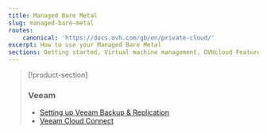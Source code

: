 ```yaml
---
title: Managed Bare Metal
slug: managed-bare-metal
routes:
    canonical: 'https://docs.ovh.com/gb/en/private-cloud/'
excerpt: How to use your Managed Bare Metal
sections: Getting started, Virtual machine management, OVHcloud Features, VMware vSphere features, OVHcloud services and options, Maintenance and monitoring
---
```


> [!product-section]
>
> ### Veeam
>
> - [Setting up Veeam Backup & Replication](https://docs.ovh.com/gb/en/storage/veeam-backup-replication/)
> - [Veeam Cloud Connect](https://docs.ovh.com/gb/en/storage/veeam-cloud-connect/)
>